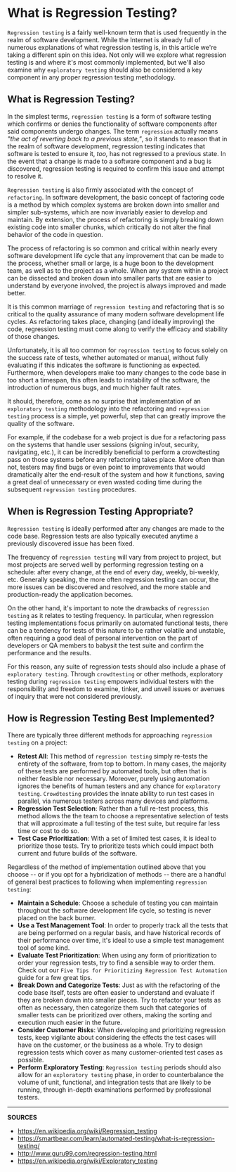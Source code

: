 # What is Regression Testing?

`Regression testing` is a fairly well-known term that is used frequently in the realm of software development.  While the Internet is already full of numerous explanations of what regression testing is, in this article we're taking a different spin on this idea.  Not only will we explore what regression testing is and where it's most commonly implemented, but we'll also examine why `exploratory testing` should also be considered a key component in any proper regression testing methodology.

## What is Regression Testing?

In the simplest terms, `regression testing` is a form of software testing which confirms or denies the functionality of software components after said components undergo changes.  The term `regression` actually means _"the act of reverting back to a previous state,"_, so it stands to reason that in the realm of software development, regression testing indicates that software is tested to ensure it, _too,_ has not regressed to a previous state.  In the event that a change is made to a software component and a bug is discovered, regression testing is required to confirm this issue and attempt to resolve it.

`Regression testing` is also firmly associated with the concept of `refactoring`.  In software development, the basic concept of factoring code is a method by which complex systems are broken down into smaller and simpler sub-systems, which are now invariably easier to develop and maintain.  By extension, the process of refactoring is simply breaking down existing code into smaller chunks, which critically do not alter the final behavior of the code in question.

The process of refactoring is so common and critical within nearly every software development life cycle that any improvement that can be made to the process, whether small or large, is a huge boon to the development team, as well as to the project as a whole.  When any system within a project can be dissected and broken down into smaller parts that are easier to understand by everyone involved, the project is always improved and made better.

It is this common marriage of `regression testing` and refactoring that is so critical to the quality assurance of many modern software development life cycles.  As refactoring takes place, changing (and ideally improving) the code, regression testing must come along to verify the efficacy and stability of those changes.

Unfortunately, it is all too common for `regression testing` to focus solely on the success rate of tests, whether automated or manual, without fully evaluating if this indicates the software is functioning as expected.  Furthermore, when developers make too many changes to the code base in too short a timespan, this often leads to instability of the software, the introduction of numerous bugs, and much higher fault rates.

It should, therefore, come as no surprise that implementation of an `exploratory testing` methodology into the refactoring and `regression testing` process is a simple, yet powerful, step that can greatly improve the quality of the software.

For example, if the codebase for a web project is due for a refactoring pass on the systems that handle user sessions (signing in/out, security, navigating, etc.), it can be incredibly beneficial to perform a crowdtesting pass on those systems before any refactoring takes place. More often than not, testers may find bugs or even point to improvements that would dramatically alter the end-result of the system and how it functions, saving a great deal of unnecessary or even wasted coding time during the subsequent `regression testing` procedures.

## When is Regression Testing Appropriate?

`Regression testing` is ideally performed after any changes are made to the code base.  Regression tests are also typically executed anytime a previously discovered issue has been fixed.

The frequency of `regression testing` will vary from project to project, but most projects are served well by performing regression testing on a schedule: after every change, at the end of every day, weekly, bi-weekly, etc.  Generally speaking, the more often regression testing can occur, the more issues can be discovered and resolved, and the more stable and production-ready the application becomes.

On the other hand, it's important to note the drawbacks of `regression testing` as it relates to testing frequency.  In particular, when regression testing implementations focus primarily on automated functional tests, there can be a tendency for tests of this nature to be rather volatile and unstable, often requiring a good deal of personal intervention on the part of developers or QA members to babysit the test suite and confirm the performance and the results.

For this reason, any suite of regression tests should also include a phase of `exploratory testing`.  Through `crowdtesting` or other methods, exploratory testing during `regression testing` empowers individual testers with the responsibility and freedom to examine, tinker, and unveil issues or avenues of inquiry that were not considered previously.

## How is Regression Testing Best Implemented?

There are typically three different methods for approaching `regression testing` on a project:

- __Retest All__: This method of `regression testing` simply re-tests the entirety of the software, from top to bottom.  In many cases, the majority of these tests are performed by automated tools, but often that is neither feasible nor necessary.  Moreover, purely using automation ignores the benefits of human testers and any chance for `exploratory testing`.  `Crowdtesting` provides the innate ability to run test cases in parallel, via numerous testers across many devices and platforms.
- __Regression Test Selection__: Rather than a full re-test process, this method allows the the team to choose a representative selection of tests that will approximate a full testing of the test suite, but require far less time or cost to do so.
- __Test Case Prioritization__: With a set of limited test cases, it is ideal to prioritize those tests.  Try to prioritize tests which could impact both current and future builds of the software.

Regardless of the method of implementation outlined above that you choose -- or if you opt for a hybridization of methods -- there are a handful of general best practices to following when implementing `regression testing`:

- **Maintain a Schedule**: Choose a schedule of testing you can maintain throughout the software development life cycle, so testing is never placed on the back burner.
- **Use a Test Management Tool**: In order to properly track all the tests that are being performed on a regular basis, and have historical records of their performance over time, it's ideal to use a simple test management tool of some kind.
- **Evaluate Test Prioritization**: When using any form of prioritization to order your regression tests, try to find a sensible way to order them.  Check out our `Five Tips for Prioritizing Regression Test Automation` guide for a few great tips.
- **Break Down and Categorize Tests**: Just as with the refactoring of the code base itself, tests are often easier to understand and evaluate if they are broken down into smaller pieces.  Try to refactor your tests as often as necessary, then categorize them such that categories of smaller tests can be prioritized over others, making the sorting and execution much easier in the future.
- **Consider Customer Risks**: When developing and prioritizing regression tests, keep vigilante about considering the effects the test cases will have on the customer, or the business as a whole.  Try to design regression tests which cover as many customer-oriented test cases as possible.
- **Perform Exploratory Testing**: `Regression testing` periods should also allow for an `exploratory testing` phase, in order to counterbalance the volume of unit, functional, and integration tests that are likely to be running, through in-depth examinations performed by professional testers.

---

**SOURCES**

- https://en.wikipedia.org/wiki/Regression_testing
- https://smartbear.com/learn/automated-testing/what-is-regression-testing/
- http://www.guru99.com/regression-testing.html
- https://en.wikipedia.org/wiki/Exploratory_testing